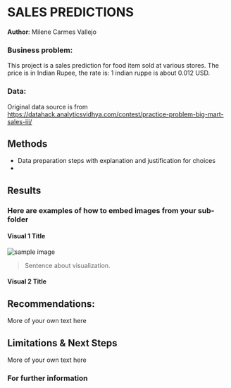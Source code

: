 
# SALES PREDICTIONS 

**Author**: Milene Carmes Vallejo 

### Business problem:

This project is a sales prediction for food item sold at various stores. The price is in Indian Rupee, the rate is: 1 indian ruppe is about 0.012 USD. 


### Data:
Original data source is from https://datahack.analyticsvidhya.com/contest/practice-problem-big-mart-sales-iii/




## Methods
- Data preparation steps with explanation and justification for choices
- 

## Results

### Here are examples of how to embed images from your sub-folder


#### Visual 1 Title
![sample image](project1_sample_image.png)

> Sentence about visualization.
#### Visual 2 Title

## Recommendations:

More of your own text here


## Limitations & Next Steps

More of your own text here


### For further information
